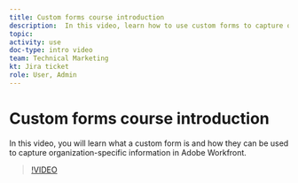 ```yaml
---
title: Custom forms course introduction
description:  In this video, learn how to use custom forms to capture organization-specific information in Adobe Workfront.
topic:
activity: use
doc-type: intro video
team: Technical Marketing
kt: Jira ticket
role: User, Admin
---
```

# Custom forms course introduction

In this video, you will learn what a custom form is and how they can be used to capture organization-specific information in Adobe Workfront.

>[!VIDEO](https://video.tv.adobe.com/v/335171/?quality=12)

